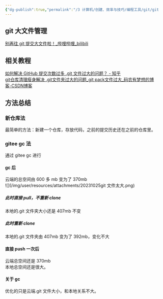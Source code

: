 ```yaml
---
{"dg-publish":true,"permalink":"/3 计算机/创建、效率与技巧/编程工具/git/git 文件太大/","title":"git 文件太大"}
---
```


## git 大文件管理
[别再往 git 提交大文件啦！\_哔哩哔哩\_bilibili](https://www.bilibili.com/video/BV1Fe4y1F75N/?spm_id_from=333.337.search-card.all.click&vd_source=20cb3e7c6ad3d64f0eb2d763ff005080)
## 相关教程
[如何解决 GitHub 提交次数过多 .git 文件过大的问题？ - 知乎](https://www.zhihu.com/question/29769130)  
[git仓库清理瘦身解决 .git文件夹过大的问题\_git pack文件过大\_码农有梦想的博客-CSDN博客](https://blog.csdn.net/weixin_41791737/article/details/128646757)
## 方法总结
### 新仓库法
最简单的方法：新建一个仓库，存放代码，之前的提交历史还在之前的仓库里。
### gitee gc 法
通过 gitee gc 进行
#### gc 后
云端的总空间由 600 多 mb 变为了 370mb  
![](/img/user/resources/attachments/20231025git 文件太大.png)
##### 此时直接 pull，不重新 clone
本地的.git 文件夹大小还是 407mb 不变
##### 此时重新 clone
本地的.git 文件夹由 407mb 变为了 392mb，变化不大  
#### 直接 push 一次后
云端总空间还是 370mb  
本地总空间还是很大。
#### 关于 gc
优化的只是云端.git 文件大小，和本地关系不大。
